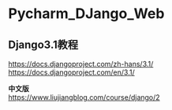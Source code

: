 # Pycharm_DJango_Web

##    Django3.1教程

https://docs.djangoproject.com/zh-hans/3.1/       
https://docs.djangoproject.com/en/3.1/     


**中文版**    
https://www.liujiangblog.com/course/django/2   

